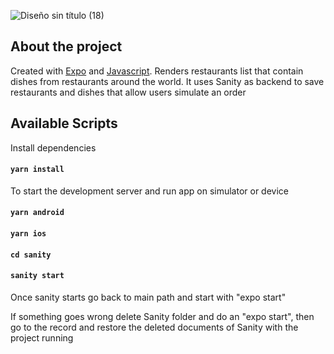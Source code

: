 ![Diseño sin título (18)](https://user-images.githubusercontent.com/67404147/184295740-3b510212-29da-418b-8efe-685ed7247069.png)


## About the project

Created with [Expo](https://expo.dev/) and [Javascript](https://www.typescriptlang.org). Renders restaurants list that contain dishes from restaurants around the world. It uses Sanity as backend to save restaurants and dishes that allow users simulate an order

## Available Scripts

Install dependencies

#### `yarn install`

To start the development server and run app on simulator or device

#### `yarn android`

#### `yarn ios`

#### `cd sanity`

#### `sanity start`

Once sanity starts go back to main path and start with "expo start"

If something goes wrong delete Sanity folder and do an "expo start", then go to the record and restore the deleted documents of Sanity with the project running
